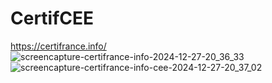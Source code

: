 # CertifCEE
https://certifrance.info/
![screencapture-certifrance-info-2024-12-27-20_36_33](https://github.com/user-attachments/assets/0610eec1-5804-4155-88e5-ffc5584040c2)
![screencapture-certifrance-info-cee-2024-12-27-20_37_02](https://github.com/user-attachments/assets/4a83da89-6378-4224-b0f7-d9e0509cff1b)
